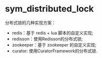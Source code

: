 # sym_distributed_lock
分布式锁的几种实现方案：
* redis：基于 redis + lua 脚本的自定义实现;
* redisson：使用Redisson的分布式锁;
* zookeeper：基于 zookeeper 的自定义实现;
* curator: 使用CuratorFramework的分布式锁.
